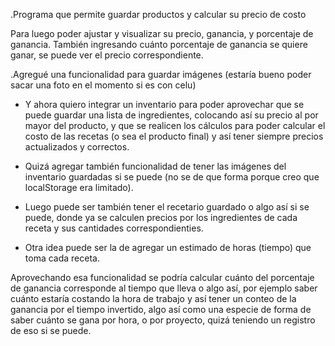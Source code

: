 .Programa que permite guardar productos y calcular su precio de costo

Para luego poder ajustar y visualizar su precio, ganancia, y porcentaje de ganancia.
También ingresando cuánto porcentaje de ganancia se quiere ganar, se puede ver el precio correspondiente.

.Agregué una funcionalidad para guardar imágenes (estaría bueno poder sacar una foto en el momento si es con celu)


- Y ahora quiero integrar un inventario para poder aprovechar que se puede guardar una lista de ingredientes,
colocando así su precio al por mayor del producto, y que se realicen los cálculos para poder calcular el costo
de las recetas (o sea el producto final) y así tener siempre precios actualizados y correctos.

- Quizá agregar también funcionalidad de tener las imágenes del inventario guardadas si se puede (no se de que forma
porque creo que localStorage era limitado).

- Luego puede ser también tener el recetario guardado o algo así si se puede, donde ya se calculen precios por los 
ingredientes de cada receta y sus cantidades correspondienties.

- Otra idea puede ser la de agregar un estimado de horas (tiempo) que toma cada receta.

Aprovechando esa funcionalidad se podría calcular cuánto del porcentaje de ganancia corresponde al tiempo que lleva 
o algo así, por ejemplo saber cuánto estaría costando la hora de trabajo y así tener un conteo de la ganancia por el
tiempo invertido, algo así como una especie de forma de saber cuánto se gana por hora, o por proyecto, quizá teniendo un registro de eso si se puede.
